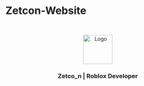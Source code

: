 # Zetcon-Website


<!--
*** Thanks for checking out the Best-README-Template. If you have a suggestion
*** that would make this better, please fork the repo and create a pull request
*** or simply open an issue with the tag "enhancement".
*** Thanks again! Now go create something AMAZING! :D
-->







<!-- PROJECT LOGO -->
<br />
<p align="center">
  <a href="https://www.zetcon.repl.co/">
    <img src="https://media.discordapp.net/attachments/835708339320258560/845035917362462730/favicon.png?width=449&height=449" alt="Logo" width="80" height="80">
  </a>

  <h3 align="center">Zetco_n | Roblox Developer</h3>




